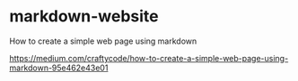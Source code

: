 # markdown-website

How to create a simple web page using markdown

https://medium.com/craftycode/how-to-create-a-simple-web-page-using-markdown-95e462e43e01